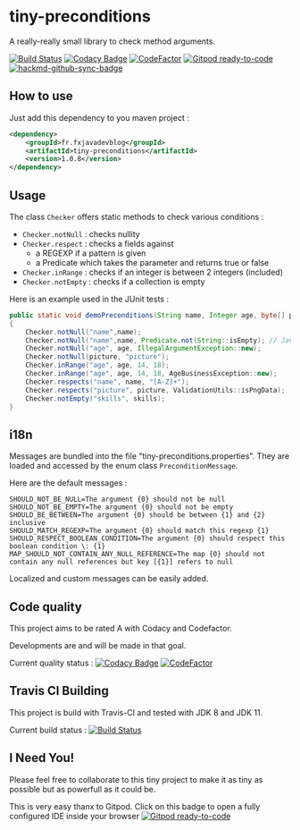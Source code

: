 # tiny-preconditions

A really-really small library to check method arguments.

[![Build Status](https://travis-ci.org/fxrobin/tiny-preconditions.svg?branch=master)](https://travis-ci.org/fxrobin/tiny-preconditions)
[![Codacy Badge](https://app.codacy.com/project/badge/Grade/1e5c0243120047eb93d299de2ec5c566)](https://www.codacy.com/manual/fxrobin/tiny-preconditions/dashboard?utm_source=github.com&amp;utm_medium=referral&amp;utm_content=fxrobin/tiny-preconditions&amp;utm_campaign=Badge_Grade)
[![CodeFactor](https://www.codefactor.io/repository/github/fxrobin/tiny-preconditions/badge)](https://www.codefactor.io/repository/github/fxrobin/tiny-preconditions)
[![Gitpod ready-to-code](https://img.shields.io/badge/Gitpod-ready--to--code-blue?logo=gitpod)](https://gitpod.io/#https://github.com/fxrobin/tiny-preconditions)
[![hackmd-github-sync-badge](https://hackmd.io/HsI9GxZyQCydR3lXJ1Xjqg/badge)](https://hackmd.io/HsI9GxZyQCydR3lXJ1Xjqg)

## How to use

Just add this dependency to you maven project : 

```xml
<dependency>
    <groupId>fr.fxjavadevblog</groupId>
    <artifactId>tiny-preconditions</artifactId>
    <version>1.0.8</version>
</dependency>
```

## Usage

The class `Checker` offers static methods to check various conditions : 

- `Checker.notNull` : checks nullity 
- `Checker.respect` : checks a fields against 
    - a REGEXP if a pattern is given
    - a Predicate which takes the parameter and returns true or false
- `Checker.inRange` : checks if an integer is between 2 integers (included)
- `Checker.notEmpty` : checks if a collection is empty

Here is an example used in the JUnit tests :

```java
public static void demoPreconditions(String name, Integer age, byte[] picture, Collection<String> skills)
{
    Checker.notNull("name",name);
    Checker.notNull("name",name, Predicate.not(String::isEmpty); // Java 11
    Checker.notNull("age", age, IllegalArgumentException::new);
    Checker.notNull(picture, "picture");
    Checker.inRange("age", age, 14, 18);
    Checker.inRange("age", age, 14, 18, AgeBusinessException::new);
    Checker.respects("name", name, "[A-Z]+");
    Checker.respects("picture", picture, ValidationUtils::isPngData);
    Checker.notEmpty("skills", skills);
}
```

## i18n

Messages are bundled into the file "tiny-preconditions.properties".
They are loaded and accessed by the enum class `PreconditionMessage`.

Here are the default messages : 

```
SHOULD_NOT_BE_NULL=The argument {0} should not be null
SHOULD_NOT_BE_EMPTY=The argument {0} should not be empty
SHOULD_BE_BETWEEN=The argument {0} should be between {1} and {2} inclusive
SHOULD_MATCH_REGEXP=The argument {0} should match this regexp {1}
SHOULD_RESPECT_BOOLEAN_CONDITION=The argument {0} should respect this boolean condition \: {1}
MAP_SHOULD_NOT_CONTAIN_ANY_NULL_REFERENCE=The map {0} should not contain any null references but key [{1}] refers to null

```

Localized and custom messages can be easily added.

## Code quality

This project aims to be rated A with Codacy and Codefactor.

Developments are and will be made in that goal.

Current quality status : [![Codacy Badge](https://app.codacy.com/project/badge/Grade/1e5c0243120047eb93d299de2ec5c566)](https://www.codacy.com/manual/fxrobin/tiny-preconditions/dashboard?utm_source=github.com&amp;utm_medium=referral&amp;utm_content=fxrobin/tiny-preconditions&amp;utm_campaign=Badge_Grade)
[![CodeFactor](https://www.codefactor.io/repository/github/fxrobin/tiny-preconditions/badge)](https://www.codefactor.io/repository/github/fxrobin/tiny-preconditions)

## Travis CI Building

This project is build with Travis-CI and tested with JDK 8 and JDK 11.

Current build status : [![Build Status](https://travis-ci.org/fxrobin/tiny-preconditions.svg?branch=master)](https://travis-ci.org/fxrobin/tiny-preconditions)

## I Need You!

Please feel free to collaborate to this tiny project to make it as tiny as possible but as powerfull as it could be.

This is very easy thanx to Gitpod. Click on this badge to open a fully configured IDE inside your browser [![Gitpod ready-to-code](https://img.shields.io/badge/Gitpod-ready--to--code-blue?logo=gitpod)](https://gitpod.io/#https://github.com/fxrobin/tiny-preconditions)

